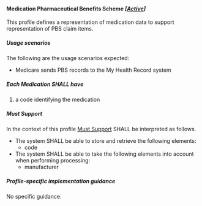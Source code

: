 #### Medication Pharmaceutical Benefits Scheme *[[Active](http://hl7.org/fhir/stu3/valueset-publication-status.html)]*

This profile defines a representation of medication data to support representation of PBS claim items.

##### **Usage scenarios**
The following are the usage scenarios expected:
* Medicare sends PBS records to the My Health Record system

##### **Each Medication SHALL have**
1. a code identifying the medication

##### **Must Support**
In the context of this profile [Must Support](http://hl7.org/fhir/STU3/conformance-rules.html#mustSupport) SHALL be interpreted as follows.
* The system SHALL be able to store and retrieve the following elements:
    * code
* The system SHALL be able to take the following elements into account when performing processing:
    * manufacturer

##### **Profile-specific implementation guidance**
No specific guidance.
